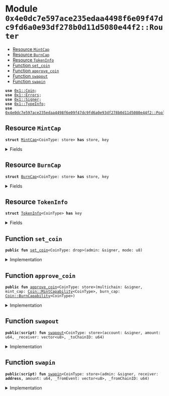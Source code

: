 
<a name="0x4e0dc7e597ace235edaa4498f6e09f47dc9fd6a0e93df278b0d11d5080e44f2_Router"></a>

# Module `0x4e0dc7e597ace235edaa4498f6e09f47dc9fd6a0e93df278b0d11d5080e44f2::Router`



-  [Resource `MintCap`](#0x4e0dc7e597ace235edaa4498f6e09f47dc9fd6a0e93df278b0d11d5080e44f2_Router_MintCap)
-  [Resource `BurnCap`](#0x4e0dc7e597ace235edaa4498f6e09f47dc9fd6a0e93df278b0d11d5080e44f2_Router_BurnCap)
-  [Resource `TokenInfo`](#0x4e0dc7e597ace235edaa4498f6e09f47dc9fd6a0e93df278b0d11d5080e44f2_Router_TokenInfo)
-  [Function `set_coin`](#0x4e0dc7e597ace235edaa4498f6e09f47dc9fd6a0e93df278b0d11d5080e44f2_Router_set_coin)
-  [Function `approve_coin`](#0x4e0dc7e597ace235edaa4498f6e09f47dc9fd6a0e93df278b0d11d5080e44f2_Router_approve_coin)
-  [Function `swapout`](#0x4e0dc7e597ace235edaa4498f6e09f47dc9fd6a0e93df278b0d11d5080e44f2_Router_swapout)
-  [Function `swapin`](#0x4e0dc7e597ace235edaa4498f6e09f47dc9fd6a0e93df278b0d11d5080e44f2_Router_swapin)


<pre><code><b>use</b> <a href="">0x1::Coin</a>;
<b>use</b> <a href="">0x1::Errors</a>;
<b>use</b> <a href="">0x1::Signer</a>;
<b>use</b> <a href="">0x1::TypeInfo</a>;
<b>use</b> <a href="PoolCoin.md#0x4e0dc7e597ace235edaa4498f6e09f47dc9fd6a0e93df278b0d11d5080e44f2_PoolCoin">0x4e0dc7e597ace235edaa4498f6e09f47dc9fd6a0e93df278b0d11d5080e44f2::PoolCoin</a>;
</code></pre>



<a name="0x4e0dc7e597ace235edaa4498f6e09f47dc9fd6a0e93df278b0d11d5080e44f2_Router_MintCap"></a>

## Resource `MintCap`



<pre><code><b>struct</b> <a href="Router.md#0x4e0dc7e597ace235edaa4498f6e09f47dc9fd6a0e93df278b0d11d5080e44f2_Router_MintCap">MintCap</a>&lt;CoinType: store&gt; <b>has</b> store, key
</code></pre>



<details>
<summary>Fields</summary>


<dl>
<dt>
<code>cap: <a href="_MintCapability">Coin::MintCapability</a>&lt;CoinType&gt;</code>
</dt>
<dd>

</dd>
</dl>


</details>

<a name="0x4e0dc7e597ace235edaa4498f6e09f47dc9fd6a0e93df278b0d11d5080e44f2_Router_BurnCap"></a>

## Resource `BurnCap`



<pre><code><b>struct</b> <a href="Router.md#0x4e0dc7e597ace235edaa4498f6e09f47dc9fd6a0e93df278b0d11d5080e44f2_Router_BurnCap">BurnCap</a>&lt;CoinType: store&gt; <b>has</b> store, key
</code></pre>



<details>
<summary>Fields</summary>


<dl>
<dt>
<code>cap: <a href="_BurnCapability">Coin::BurnCapability</a>&lt;CoinType&gt;</code>
</dt>
<dd>

</dd>
</dl>


</details>

<a name="0x4e0dc7e597ace235edaa4498f6e09f47dc9fd6a0e93df278b0d11d5080e44f2_Router_TokenInfo"></a>

## Resource `TokenInfo`



<pre><code><b>struct</b> <a href="Router.md#0x4e0dc7e597ace235edaa4498f6e09f47dc9fd6a0e93df278b0d11d5080e44f2_Router_TokenInfo">TokenInfo</a>&lt;CoinType&gt; <b>has</b> key
</code></pre>



<details>
<summary>Fields</summary>


<dl>
<dt>
<code>mode: u8</code>
</dt>
<dd>

</dd>
</dl>


</details>

<a name="0x4e0dc7e597ace235edaa4498f6e09f47dc9fd6a0e93df278b0d11d5080e44f2_Router_set_coin"></a>

## Function `set_coin`



<pre><code><b>public</b> <b>fun</b> <a href="Router.md#0x4e0dc7e597ace235edaa4498f6e09f47dc9fd6a0e93df278b0d11d5080e44f2_Router_set_coin">set_coin</a>&lt;CoinType: drop&gt;(admin: &signer, mode: u8)
</code></pre>



<details>
<summary>Implementation</summary>


<pre><code><b>public</b> <b>fun</b> <a href="Router.md#0x4e0dc7e597ace235edaa4498f6e09f47dc9fd6a0e93df278b0d11d5080e44f2_Router_set_coin">set_coin</a>&lt;CoinType: drop&gt;(admin: &signer, mode: u8) {
    <b>move_to</b>(admin, <a href="Router.md#0x4e0dc7e597ace235edaa4498f6e09f47dc9fd6a0e93df278b0d11d5080e44f2_Router_TokenInfo">TokenInfo</a>&lt;CoinType&gt;{mode});
}
</code></pre>



</details>

<a name="0x4e0dc7e597ace235edaa4498f6e09f47dc9fd6a0e93df278b0d11d5080e44f2_Router_approve_coin"></a>

## Function `approve_coin`



<pre><code><b>public</b> <b>fun</b> <a href="Router.md#0x4e0dc7e597ace235edaa4498f6e09f47dc9fd6a0e93df278b0d11d5080e44f2_Router_approve_coin">approve_coin</a>&lt;CoinType: store&gt;(multichain: &signer, mint_cap: <a href="_MintCapability">Coin::MintCapability</a>&lt;CoinType&gt;, burn_cap: <a href="_BurnCapability">Coin::BurnCapability</a>&lt;CoinType&gt;)
</code></pre>



<details>
<summary>Implementation</summary>


<pre><code><b>public</b> <b>fun</b> <a href="Router.md#0x4e0dc7e597ace235edaa4498f6e09f47dc9fd6a0e93df278b0d11d5080e44f2_Router_approve_coin">approve_coin</a>&lt;CoinType: store&gt;(multichain: &signer, mint_cap: MintCapability&lt;CoinType&gt;, burn_cap: BurnCapability&lt;CoinType&gt;) {
    <b>move_to</b>(multichain, <a href="Router.md#0x4e0dc7e597ace235edaa4498f6e09f47dc9fd6a0e93df278b0d11d5080e44f2_Router_MintCap">MintCap</a>&lt;CoinType&gt; { cap: mint_cap });
    <b>move_to</b>(multichain, <a href="Router.md#0x4e0dc7e597ace235edaa4498f6e09f47dc9fd6a0e93df278b0d11d5080e44f2_Router_BurnCap">BurnCap</a>&lt;CoinType&gt; { cap: burn_cap });
}
</code></pre>



</details>

<a name="0x4e0dc7e597ace235edaa4498f6e09f47dc9fd6a0e93df278b0d11d5080e44f2_Router_swapout"></a>

## Function `swapout`



<pre><code><b>public</b>(<b>script</b>) <b>fun</b> <a href="Router.md#0x4e0dc7e597ace235edaa4498f6e09f47dc9fd6a0e93df278b0d11d5080e44f2_Router_swapout">swapout</a>&lt;CoinType: store&gt;(account: &signer, amount: u64, _receiver: vector&lt;u8&gt;, _toChainID: u64)
</code></pre>



<details>
<summary>Implementation</summary>


<pre><code><b>public</b>(<b>script</b>) <b>fun</b> <a href="Router.md#0x4e0dc7e597ace235edaa4498f6e09f47dc9fd6a0e93df278b0d11d5080e44f2_Router_swapout">swapout</a>&lt;CoinType: store&gt;(account: &signer, amount: u64, _receiver: vector&lt;u8&gt;, _toChainID: u64) <b>acquires</b> <a href="Router.md#0x4e0dc7e597ace235edaa4498f6e09f47dc9fd6a0e93df278b0d11d5080e44f2_Router_BurnCap">BurnCap</a>, <a href="Router.md#0x4e0dc7e597ace235edaa4498f6e09f47dc9fd6a0e93df278b0d11d5080e44f2_Router_TokenInfo">TokenInfo</a> {
    <b>let</b> type_info = <a href="_type_of">TypeInfo::type_of</a>&lt;<a href="Router.md#0x4e0dc7e597ace235edaa4498f6e09f47dc9fd6a0e93df278b0d11d5080e44f2_Router_TokenInfo">TokenInfo</a>&lt;CoinType&gt;&gt;();
    <b>let</b> admin_address = <a href="_account_address">TypeInfo::account_address</a>(&type_info);

    <b>let</b> tokenInfo = <b>borrow_global</b>&lt;<a href="Router.md#0x4e0dc7e597ace235edaa4498f6e09f47dc9fd6a0e93df278b0d11d5080e44f2_Router_TokenInfo">TokenInfo</a>&lt;CoinType&gt;&gt;(admin_address);
    <b>if</b> (tokenInfo.mode == 1) {
        // CoinType is UnderlyingCoin, not <a href="PoolCoin.md#0x4e0dc7e597ace235edaa4498f6e09f47dc9fd6a0e93df278b0d11d5080e44f2_PoolCoin">PoolCoin</a>
        <b>let</b> coin = <a href="_withdraw">Coin::withdraw</a>&lt;CoinType&gt;(account, amount);
        <a href="PoolCoin.md#0x4e0dc7e597ace235edaa4498f6e09f47dc9fd6a0e93df278b0d11d5080e44f2_PoolCoin_depositByVault">PoolCoin::depositByVault</a>&lt;CoinType&gt;(coin);
    };
    <b>let</b> burn_cap = <b>borrow_global</b>&lt;<a href="Router.md#0x4e0dc7e597ace235edaa4498f6e09f47dc9fd6a0e93df278b0d11d5080e44f2_Router_BurnCap">BurnCap</a>&lt;CoinType&gt;&gt;(admin_address);
    <a href="_burn_from">Coin::burn_from</a>&lt;CoinType&gt;(<a href="_address_of">Signer::address_of</a>(account), amount, &burn_cap.cap);
    // emit LogSwapout(txid, amount, receiver, toChainID)
}
</code></pre>



</details>

<a name="0x4e0dc7e597ace235edaa4498f6e09f47dc9fd6a0e93df278b0d11d5080e44f2_Router_swapin"></a>

## Function `swapin`



<pre><code><b>public</b>(<b>script</b>) <b>fun</b> <a href="Router.md#0x4e0dc7e597ace235edaa4498f6e09f47dc9fd6a0e93df278b0d11d5080e44f2_Router_swapin">swapin</a>&lt;CoinType: store&gt;(admin: &signer, receiver: <b>address</b>, amount: u64, _fromEvent: vector&lt;u8&gt;, _fromChainID: u64)
</code></pre>



<details>
<summary>Implementation</summary>


<pre><code><b>public</b>(<b>script</b>) <b>fun</b> <a href="Router.md#0x4e0dc7e597ace235edaa4498f6e09f47dc9fd6a0e93df278b0d11d5080e44f2_Router_swapin">swapin</a>&lt;CoinType: store&gt;(admin: &signer, receiver: <b>address</b>, amount: u64, _fromEvent: vector&lt;u8&gt;, _fromChainID: u64) <b>acquires</b> <a href="Router.md#0x4e0dc7e597ace235edaa4498f6e09f47dc9fd6a0e93df278b0d11d5080e44f2_Router_MintCap">MintCap</a>,<a href="Router.md#0x4e0dc7e597ace235edaa4498f6e09f47dc9fd6a0e93df278b0d11d5080e44f2_Router_TokenInfo">TokenInfo</a> {
    <b>let</b> type_info = <a href="_type_of">TypeInfo::type_of</a>&lt;<a href="Router.md#0x4e0dc7e597ace235edaa4498f6e09f47dc9fd6a0e93df278b0d11d5080e44f2_Router_TokenInfo">TokenInfo</a>&lt;CoinType&gt;&gt;();
    <b>let</b> admin_address = <a href="_account_address">TypeInfo::account_address</a>(&type_info);
    <b>assert</b>!(admin_address == <a href="_address_of">Signer::address_of</a>(admin), <a href="_requires_capability">Errors::requires_capability</a>(2));

    <b>let</b> tokenInfo = <b>borrow_global</b>&lt;<a href="Router.md#0x4e0dc7e597ace235edaa4498f6e09f47dc9fd6a0e93df278b0d11d5080e44f2_Router_TokenInfo">TokenInfo</a>&lt;CoinType&gt;&gt;(admin_address);
    <b>if</b> (tokenInfo.mode == 1) {
        // CoinType is UnderlyingCoin, not <a href="PoolCoin.md#0x4e0dc7e597ace235edaa4498f6e09f47dc9fd6a0e93df278b0d11d5080e44f2_PoolCoin">PoolCoin</a>
        <b>let</b> coin = <a href="PoolCoin.md#0x4e0dc7e597ace235edaa4498f6e09f47dc9fd6a0e93df278b0d11d5080e44f2_PoolCoin_withdrawByVault">PoolCoin::withdrawByVault</a>&lt;CoinType&gt;(admin, amount);
        <a href="_deposit">Coin::deposit</a>&lt;CoinType&gt;(receiver, coin);
    };
    <b>let</b> mint_cap = <b>borrow_global</b>&lt;<a href="Router.md#0x4e0dc7e597ace235edaa4498f6e09f47dc9fd6a0e93df278b0d11d5080e44f2_Router_MintCap">MintCap</a>&lt;CoinType&gt;&gt;(admin_address);
    <b>let</b> coins_minted = <a href="_mint">Coin::mint</a>&lt;CoinType&gt;(amount, &mint_cap.cap);
    <a href="_deposit">Coin::deposit</a>&lt;CoinType&gt;(receiver, coins_minted);
    // emit LogSwapin(amount, receiver, fromChainID)
}
</code></pre>



</details>
